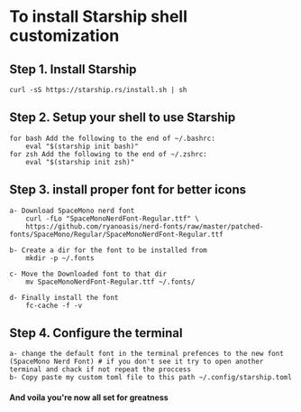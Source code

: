 # To install Starship shell customization  

## Step 1. Install Starship
    curl -sS https://starship.rs/install.sh | sh

## Step 2. Setup your shell to use Starship
    for bash Add the following to the end of ~/.bashrc:
        eval "$(starship init bash)"
    for zsh Add the following to the end of ~/.zshrc:
        eval "$(starship init zsh)"

## Step 3. install proper font for better icons
    a- Download SpaceMono nerd font
        curl -fLo "SpaceMonoNerdFont-Regular.ttf" \
        https://github.com/ryanoasis/nerd-fonts/raw/master/patched-fonts/SpaceMono/Regular/SpaceMonoNerdFont-Regular.ttf

    b- Create a dir for the font to be installed from
        mkdir -p ~/.fonts
    
    c- Move the Downloaded font to that dir 
        mv SpaceMonoNerdFont-Regular.ttf ~/.fonts/
        
    d- Finally install the font
        fc-cache -f -v
        
## Step 4. Configure the terminal
    a- change the default font in the terminal prefences to the new font (SpaceMono Nerd Font) # if you don't see it try to open another terminal and chack if not repeat the proccess
    b- Copy paste my custom toml file to this path ~/.config/starship.toml
    
#### And voila you're now all set for greatness
